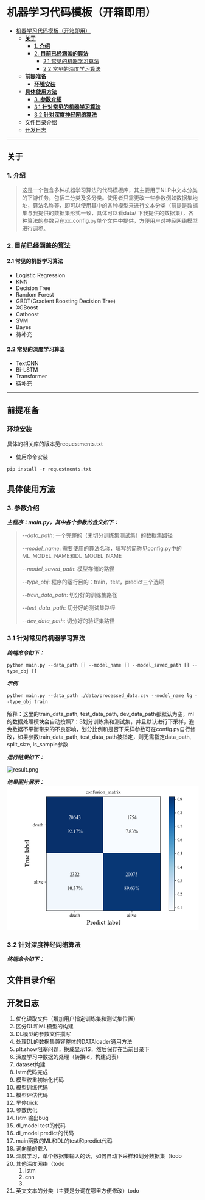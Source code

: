 # 机器学习代码模板（开箱即用）


- [机器学习代码模板（开箱即用）](#机器学习代码模板开箱即用)
  - [**关于** ](#关于-)
    - [1. **介绍**](#1-介绍)
    - [2. **目前已经涵盖的算法**](#2-目前已经涵盖的算法)
      - [2.1 常见的机器学习算法](#21-常见的机器学习算法)
      - [2.2 常见的深度学习算法](#22-常见的深度学习算法)
  - [**前提准备** ](#前提准备-)
    - [**环境安装**](#环境安装)
  - [**具体使用方法** ](#具体使用方法-)
    - [3. **参数介绍**](#3-参数介绍)
    - [3.1 **针对常见的机器学习算法**](#31-针对常见的机器学习算法)
    - [3.2 **针对深度神经网络算法**](#32-针对深度神经网络算法)
  - [文件目录介绍](#文件目录介绍)
  - [开发日志](#开发日志)


---

## **关于** <a name = "关于"></a>
### 1. **介绍**

> 这是一个包含多种机器学习算法的代码模板库，其主要用于NLP中文本分类的下游任务，包括二分类及多分类。使用者只需更改一些参数例如数据集地址，算法名称等，即可以使用其中的各种模型来进行文本分类（前提是数据集与我提供的数据集形式一致，具体可以看data/ 下我提供的数据集），各种算法的参数只在xx_config.py单个文件中提供，方便用户对神经网络模型进行调参。
### 2. **目前已经涵盖的算法**
#### 2.1 常见的机器学习算法

- Logistic Regression
- KNN
- Decision Tree
- Random Forest
- GBDT(Gradient Boosting Decision Tree)
- XGBoost
- Catboost
- SVM
- Bayes
- 待补充


#### 2.2 常见的深度学习算法

- TextCNN
- Bi-LSTM
- Transformer
- 待补充


---



## **前提准备** <a name = "前提准备"></a>

### **环境安装**

具体的相关库的版本见requestments.txt

- 使用命令安装

```
pip install -r requestments.txt
```



## **具体使用方法** <a name = "具体使用方法"></a>
### 3. **参数介绍**
***主程序：main.py，其中各个参数的含义如下：***

> *--data_path*: 一个完整的（未切分训练集测试集）的数据集路径
> 
> *--model_name*: 需要使用的算法名称，填写的简称见config.py中的ML_MODEL_NAME和DL_MODEL_NAME
> 
> *--model_saved_path*: 模型存储的路径
> 
> *--type_obj*: 程序的运行目的：train，test，predict三个选项
> 
> *--train_data_path*: 切分好的训练集路径
>
> *--test_data_path*: 切分好的测试集路径
> 
> *--dev_data_path*: 切分好的验证集路径
### 3.1 **针对常见的机器学习算法**

***终端命令如下：***
```
python main.py --data_path [] --model_name [] --model_saved_path [] --type_obj []
```
***示例***

```
python main.py --data_path ./data/processed_data.csv --model_name lg --type_obj train
```

解释：这里的train_data_path, test_data_path, dev_data_path都默认为空，ml的数据处理模块会自动按照7：3划分训练集和测试集，并且默认进行下采样，避免数据不平衡带来的不良影响，划分比例和是否下采样参数可在config.py自行修改，如果参数train_data_path, test_data_path被指定，则无需指定data_path, split_size, is_sample参数

***运行结果如下：***

![result.png](data/result.png)

***结果图片展示：***
![result_ml.png](pic/pic_ml.png)

### 3.2 **针对深度神经网络算法**

***终端命令如下：***
## 文件目录介绍

## 开发日志
1. 优化读取文件（增加用户指定训练集和测试集位置）
2. 区分DL和ML模型的构建
3. DL模型的参数文件撰写
4. 处理DL的数据集兼容整体的DATAloader通用方法
5. plt.show阻塞问题，换成显示1S，然后保存在当前目录下
6. 深度学习中数据的处理（转换id，构建词表）
7. dataset构建
8. lstm代码完成
9. 模型权重初始化代码
10. 模型训练代码
11. 模型评估代码
12. 早停trick
13. 参数优化
14. lstm 输出bug
15. dl_model test的代码
16. dl_model predict的代码
17. main函数的ML和DL的test和predict代码
18. 词向量的载入
19. 深度学习，单个数据集输入的话，如何自动下采样和划分数据集（todo
20. 其他深度网络（todo
    1.  lstm
    2.  cnn
    3.  
21. 英文文本的分类（主要是分词在哪里方便修改）todo